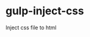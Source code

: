 # gulp-inject-css

Inject css file to html <style> tag

## Install

```
npm install gulp-inject-css --save-dev
```

## Example

app/css/main.css
```
* { box-sizing: border-box; }
```

app/index.html
```html
<!-- inject-css css/main.css -->
```

gulpfile.js
```javascript
const gulp = require('gulp');
const injectCSS = require('gulp-inject-css');

gulp.task('build', function() {
  gulp.src('app/*.html')
    .pipe(injectCSS())
    .pipe(gulp.dest('build'));
});
```

Result(build/index.html):
```html
<style>
* { box-sizing: border-box; }
</style>
```